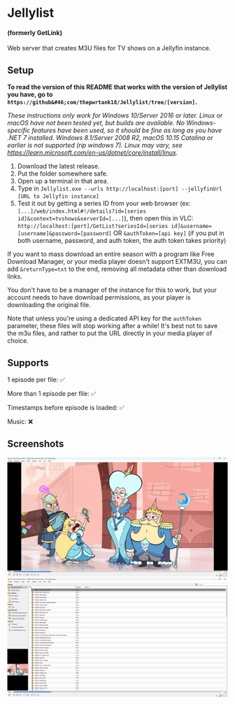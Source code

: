 # Jellylist
#### (formerly GetLink)
Web server that creates M3U files for TV shows on a Jellyfin instance.

## Setup
**To read the version of this README that works with the version of Jellylist you have, go to `https://github&#46;com/thepwrtank18/Jellylist/tree/[version]`.**

*These instructions only work for Windows 10/Server 2016 or later. Linux or macOS have not been tested yet, but builds are available. No Windows-specific features have been used, so it should be fine as long as you have .NET 7 installed. Windows 8.1/Server 2008 R2, macOS 10.15 Catalina or earlier is not supported (rip windows 7). Linux may vary, see https://learn.microsoft.com/en-us/dotnet/core/install/linux.*
1. Download the latest release.
2. Put the folder somewhere safe.
3. Open up a terminal in that area.
4. Type in `Jellylist.exe --urls http://localhost:[port] --jellyfinUrl [URL to Jellyfin instance]`
5. Test it out by getting a series ID from your web browser (ex: `[...]/web/index.html#!/details?id=[series id]&context=tvshows&serverId=[...]`), then open this in VLC: `http://localhost:[port]/GetList?seriesId=[series id]&username=[username]&password=[password]` OR `&authToken=[api key]` (if you put in both username, password, and auth token, the auth token takes priority)

If you want to mass download an entire season with a program like Free Download Manager, or your media player doesn't support EXTM3U, you can add `&returnType=txt` to the end, removing all metadata other than download links.

You don't have to be a manager of the instance for this to work, but your account needs to have download permissions, as your player is downloading the original file.

Note that unless you're using a dedicated API key for the `authToken` parameter, these files will stop working after a while! It's best not to save the m3u files, and rather to put the URL directly in your media player of choice.

## Supports
1 episode per file: ✅

More than 1 episode per file: ✅

Timestamps before episode is loaded: ✅

Music: ❌

## Screenshots
![Screenshot of VLC, playing the first episode of Star vs. the Forces of Evil](Image0.png)
![Screenshot of VLC, showing most of the SvtFoE episodes in a list](Image1.png)
